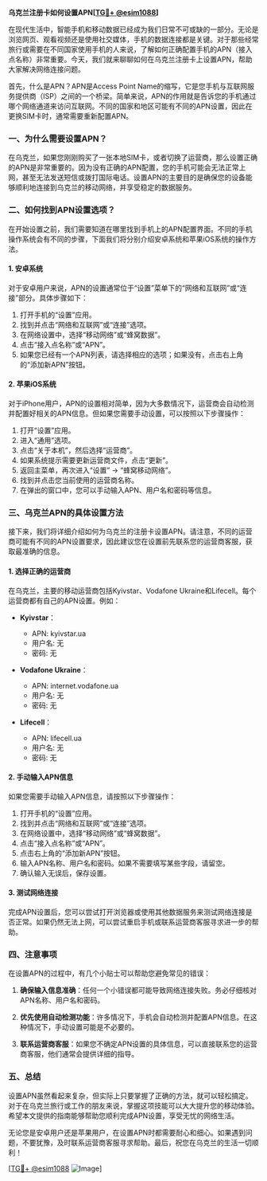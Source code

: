 **乌克兰注册卡如何设置APN[[TG💪+ @esim1088](https://t.me/s/esim1088)]**

在现代生活中，智能手机和移动数据已经成为我们日常不可或缺的一部分。无论是浏览网页、观看视频还是使用社交媒体，手机的数据连接都是关键。对于那些经常旅行或需要在不同国家使用手机的人来说，了解如何正确配置手机的APN（接入点名称）非常重要。今天，我们就来聊聊如何在乌克兰注册卡上设置APN，帮助大家解决网络连接问题。

首先，什么是APN？APN是Access Point Name的缩写，它是您手机与互联网服务提供商（ISP）之间的一个桥梁。简单来说，APN的作用就是告诉您的手机通过哪个网络通道来访问互联网。不同的国家和地区可能有不同的APN设置，因此在更换SIM卡时，通常需要重新配置APN。

### 一、为什么需要设置APN？

在乌克兰，如果您刚刚购买了一张本地SIM卡，或者切换了运营商，那么设置正确的APN是非常重要的。因为没有正确的APN配置，您的手机可能会无法正常上网，甚至无法发送短信或拨打国际电话。设置APN的主要目的是确保您的设备能够顺利地连接到乌克兰的移动网络，并享受稳定的数据服务。

### 二、如何找到APN设置选项？

在开始设置之前，我们需要知道在哪里找到手机上的APN配置界面。不同的手机操作系统会有不同的步骤，下面我们将分别介绍安卓系统和苹果iOS系统的操作方法。

#### 1. 安卓系统

对于安卓用户来说，APN的设置通常位于“设置”菜单下的“网络和互联网”或“连接”部分。具体步骤如下：

1. 打开手机的“设置”应用。
2. 找到并点击“网络和互联网”或“连接”选项。
3. 在网络设置中，选择“移动网络”或“蜂窝数据”。
4. 点击“接入点名称”或“APN”。
5. 如果您已经有一个APN列表，请选择相应的选项；如果没有，点击右上角的“添加新APN”按钮。

#### 2. 苹果iOS系统

对于iPhone用户，APN的设置相对简单，因为大多数情况下，运营商会自动检测并配置好相关的APN信息。但如果您需要手动设置，可以按照以下步骤操作：

1. 打开“设置”应用。
2. 进入“通用”选项。
3. 点击“关于本机”，然后选择“运营商”。
4. 如果系统提示需要更新运营商文件，点击“更新”。
5. 返回主菜单，再次进入“设置” -> “蜂窝移动网络”。
6. 找到并点击您当前使用的运营商名称。
7. 在弹出的窗口中，您可以手动输入APN、用户名和密码等信息。

### 三、乌克兰APN的具体设置方法

接下来，我们将详细介绍如何为乌克兰的注册卡设置APN。请注意，不同的运营商可能有不同的APN设置要求，因此建议您在设置前先联系您的运营商客服，获取最准确的信息。

#### 1. 选择正确的运营商

在乌克兰，主要的移动运营商包括Kyivstar、Vodafone Ukraine和Lifecell。每个运营商都有自己的APN设置。例如：

- **Kyivstar**：
  - APN: kyivstar.ua
  - 用户名: 无
  - 密码: 无

- **Vodafone Ukraine**：
  - APN: internet.vodafone.ua
  - 用户名: 无
  - 密码: 无

- **Lifecell**：
  - APN: lifecell.ua
  - 用户名: 无
  - 密码: 无

#### 2. 手动输入APN信息

如果您需要手动输入APN信息，请按照以下步骤操作：

1. 打开手机的“设置”应用。
2. 找到并点击“网络和互联网”或“连接”选项。
3. 在网络设置中，选择“移动网络”或“蜂窝数据”。
4. 点击“接入点名称”或“APN”。
5. 点击右上角的“添加新APN”按钮。
6. 输入APN名称、用户名和密码。如果不需要填写某些字段，请留空。
7. 确认输入无误后，保存设置。

#### 3. 测试网络连接

完成APN设置后，您可以尝试打开浏览器或使用其他数据服务来测试网络连接是否正常。如果仍然无法上网，可以尝试重启手机或联系运营商客服寻求进一步的帮助。

### 四、注意事项

在设置APN的过程中，有几个小贴士可以帮助您避免常见的错误：

1. **确保输入信息准确**：任何一个小错误都可能导致网络连接失败。务必仔细核对APN名称、用户名和密码。
   
2. **优先使用自动检测功能**：许多情况下，手机会自动检测并配置APN信息。在这种情况下，手动设置可能是不必要的。

3. **联系运营商客服**：如果您不确定APN设置的具体信息，可以直接联系您的运营商客服，他们通常会提供详细的指导。

### 五、总结

设置APN虽然看起来复杂，但实际上只要掌握了正确的方法，就可以轻松搞定。对于在乌克兰旅行或工作的朋友来说，掌握这项技能可以大大提升您的移动体验。希望本文提供的指南能够帮助您顺利完成APN设置，享受无忧的网络生活。

无论您是安卓用户还是苹果用户，在设置APN时都需要耐心和细心。如果遇到问题，不要犹豫，及时联系运营商客服寻求帮助。最后，祝您在乌克兰的生活一切顺利！

[[TG💪+ @esim1088](https://t.me/s/esim1088) ![Image](https://i.postimg.cc/4NQfJmqS/Snipaste-2025-05-13-00-14-12.png)]